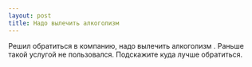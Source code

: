 ```yaml
---
layout: post 
title: Надо вылечить алкоголизм  
--- 
```

Решил обратиться в компанию, надо вылечить алкоголизм . Раньше такой услугой не пользовался. Подскажите куда лучше обратиться.